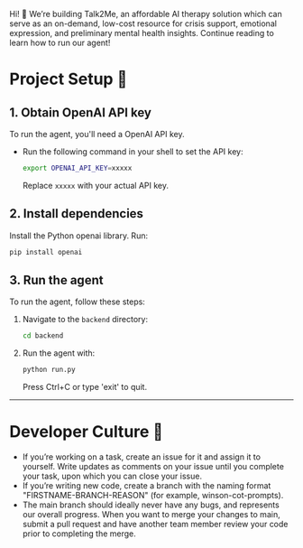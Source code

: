 Hi! 👋 We’re building Talk2Me, an affordable AI therapy solution which can serve as an on-demand, low-cost resource for crisis support, emotional expression, and preliminary mental health insights. Continue reading to learn how to run our agent!

# Project Setup 🤖

## 1. Obtain OpenAI API key

To run the agent, you'll need a OpenAI API key.

- Run the following command in your shell to set the API key:

  ```bash
  export OPENAI_API_KEY=xxxxx
  ```

  Replace `xxxxx` with your actual API key.

## 2. Install dependencies

Install the Python openai library. Run:

  ```bash
  pip install openai
  ```

## 3. Run the agent

To run the agent, follow these steps:

1. Navigate to the `backend` directory:

   ```bash
   cd backend
   ```

2. Run the agent with:

   ```bash
   python run.py
   ```
   Press Ctrl+C or type 'exit' to quit.
---
# Developer Culture 🔧
- If you’re working on a task, create an issue for it and assign it to yourself. Write updates as comments on your issue until you complete your task, upon which you can close your issue.
- If you’re writing new code, create a branch with the naming format "FIRSTNAME-BRANCH-REASON" (for example, winson-cot-prompts). 
- The main branch should ideally never have any bugs, and represents our overall progress. When you want to merge your changes to main, submit a pull request and have another team member review your code prior to completing the merge.
